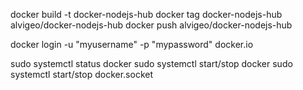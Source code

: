 docker build -t docker-nodejs-hub
docker tag docker-nodejs-hub alvigeo/docker-nodejs-hub
docker push alvigeo/docker-nodejs-hub

<!-- Error - requested access to the resource is denied -->
docker login -u "myusername" -p "mypassword" docker.io

<!-- Start & Stop Docker Service -->
sudo systemctl status docker
sudo systemctl start/stop docker
sudo systemctl start/stop docker.socket